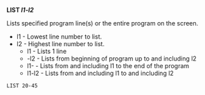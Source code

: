 **LIST *l1-l2***

Lists specified program line(s) or the entire program on the screen.

- l1  - Lowest line number to list.
- l2  - Highest line number to list.
  - l1    - Lists 1 line
  - \-l2   - Lists from beginning of program up to and including l2
  - l1-   - Lists from and including l1 to the end of the program
  - l1-l2 - Lists from and including l1 to and including l2

```ecb2
LIST 20-45
```
